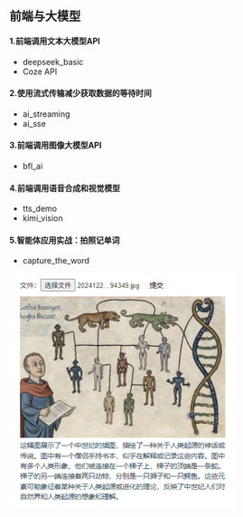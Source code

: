 ## 前端与大模型

#### 1.前端调用文本大模型API
- deepseek_basic
- Coze API

#### 2.使用流式传输减少获取数据的等待时间
- ai_streaming
- ai_sse

#### 3.前端调用图像大模型API
- bfl_ai

#### 4.前端调用语音合成和视觉模型
- tts_demo
- kimi_vision

#### 5.智能体应用实战：拍照记单词
- capture_the_word

<img src="public/kimi_version.png" width="400" alt="finance1">